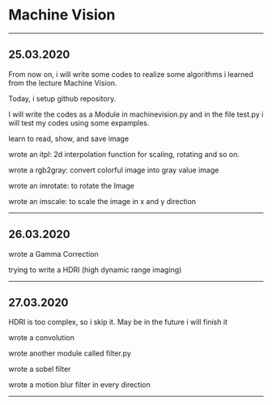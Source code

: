 # Machine Vision
---------------------------------------------------------------
## 25.03.2020
From now on, i will write some codes to realize some algorithms i learned from the lecture Machine Vision.  

Today, i setup github repository.  

I will write the codes as a Module in machinevision.py and in the file test.py i will test my codes using some expamples.  

learn to read, show, and save image  

wrote an itpl: 2d interpolation function for scaling, rotating and so on.  

wrote a rgb2gray: convert colorful image into gray value image  

wrote an imrotate: to rotate the Image  

wrote an imscale: to scale the image in x and y direction  

------------------------------------------------------------------------------
## 26.03.2020
wrote a Gamma Correction  

trying to write a HDRI (high dynamic range imaging)  

------------------------------------------------------------------------------
## 27.03.2020
HDRI is too complex, so i skip it. May be in the future i will finish it  

wrote a convolution  

wrote another module called filter.py  

wrote a sobel filter  

wrote a motion blur filter in every direction  

-------------------------------------------------------------------------------
